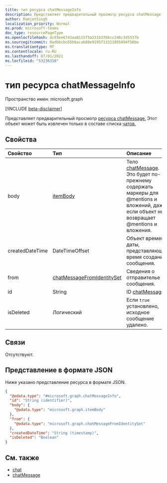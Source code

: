 ```yaml
---
title: тип ресурса chatMessageInfo
description: Представляет предварительный просмотр ресурса chatMessage.
author: RamjotSingh
localization_priority: Normal
ms.prod: microsoft-teams
doc_type: resourcePageType
ms.openlocfilehash: dc03ee6743aa8115f5a231b3766cc2d6c3d5537b
ms.sourcegitcommit: 0adbbcbc65b6acab80e9195f13321055994f56be
ms.translationtype: MT
ms.contentlocale: ru-RU
ms.lasthandoff: 07/01/2021
ms.locfileid: "53236318"
---
```

# <a name="chatmessageinfo-resource-type"></a>тип ресурса chatMessageInfo

Пространство имен: microsoft.graph

[!INCLUDE [beta-disclaimer](../../includes/beta-disclaimer.md)]

Представляет предварительный просмотр [ресурса chatMessage.](../resources/chatmessage.md) Этот объект может быть извлечен только в составе списка [чатов.](../resources/chat.md)

## <a name="properties"></a>Свойства
|Свойство|Тип|Описание|
|:---|:---|:---|
|body|[itemBody](../resources/itembody.md)|Тело [chatMessage](../resources/chatmessage.md). Это будет по-прежнему содержать маркеры для @mentions и вложений, даже если объект не возвращает @mentions и вложения.|
|createdDateTime|DateTimeOffset|Объект времени даты, представляющий время создания сообщения.|
|from|[chatMessageFromIdentitySet](../resources/chatmessagefromidentityset.md)|Сведения о отправителье сообщения.|
|id|String|ID [chatMessage](../resources/chatmessage.md).|
|isDeleted|Логический|Если `true` установлено, исходное сообщение удалено.|

## <a name="relationships"></a>Связи
Отсутствуют.

## <a name="json-representation"></a>Представление в формате JSON
Ниже указано представление ресурса в формате JSON.
<!-- {
  "blockType": "resource",
  "keyProperty": "id",
  "@odata.type": "microsoft.graph.chatMessageInfo",
  "baseType": "microsoft.graph.entity",
  "openType": false
}
-->
``` json
{
  "@odata.type": "#microsoft.graph.chatMessageInfo",
  "id": "String (identifier)",
  "body": {
    "@odata.type": "microsoft.graph.itemBody"
  },
  "from": {
    "@odata.type": "microsoft.graph.chatMessageFromIdentitySet"
  },
  "createdDateTime": "String (timestamp)",
  "isDeleted": "Boolean"
}
```

## <a name="see-also"></a>См. также

- [chat](../resources/chat.md)
- [chatMessage](../resources/chatmessage.md)

